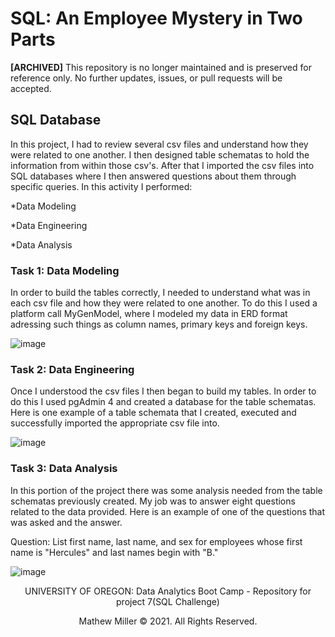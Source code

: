 # SQL: An Employee Mystery in Two Parts

**[ARCHIVED]**  This repository is no longer maintained and is preserved for reference only. No further updates, issues, or pull requests will be accepted.

## SQL Database

In this project, I had to review several csv files and understand how they were related to one another.  I then designed table schematas to hold the information from within those csv's.  After that I imported the csv files into SQL databases where I then answered questions about them through specific queries. In this activity I performed:

*Data Modeling

*Data Engineering

*Data Analysis

### Task 1: Data Modeling

In order to build the tables correctly, I needed to understand what was in each csv file and how they were related to one another.  To do this I used a platform call MyGenModel, where I modeled my data in ERD format adressing such things as column names, primary keys and foreign keys.

![image](https://user-images.githubusercontent.com/74878952/109578887-d87d8380-7aac-11eb-89a6-c4633e7716b1.png)

### Task 2: Data Engineering

Once I understood the csv files I then began to build my tables.  In order to do this I used pgAdmin 4 and created a database for the table schematas.  Here is one example of a table schemata that I created, executed and successfully imported the appropriate csv file into.

![image](https://user-images.githubusercontent.com/74878952/109579227-5772bc00-7aad-11eb-97bf-1fd347beb1c7.png)

### Task 3: Data Analysis

In this portion of the project there was some analysis needed from the table schematas previously created.   My job was to answer eight questions related to the data provided.  Here is an example of one of the questions that was asked and the answer.

Question: List first name, last name, and sex for employees whose first name is "Hercules" and last names begin with "B."

![image](https://user-images.githubusercontent.com/74878952/109579614-14fdaf00-7aae-11eb-9032-965c9c1b2c7f.png)

<p align="center">
UNIVERSITY OF OREGON: Data Analytics Boot Camp - Repository for project 7(SQL Challenge)
</p>
<p align="center">
Mathew Miller © 2021. All Rights Reserved.
</p>
